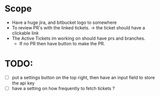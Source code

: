 # Scope
- Have a huge jira, and bitbucket logo to somewhere
- To review PR's with the linked tickets. -> the ticket should have a clickable link
- The Active Tickets im working on should have prs and branches. 
  - If no PR then have button to make the PR.

# TODO:
- [ ] put a settings button on the top right, then have an input field to store the api key
- [ ] have a setting on how frequently to fetch tickets ?